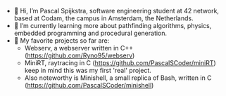 - 👋 Hi, I’m Pascal Spijkstra, software engineering student at 42 network, based at Codam, the campus in Amsterdam, the Netherlands.
- 🌱 I’m currently learning more about pathfinding algorithms, physics, embedded programming and procedural generation.
- 👀 My favorite projects so far are:
  - Webserv, a webserver written in C++ (https://github.com/Ryno95/webserv) 
  - MiniRT, raytracing in C (https://github.com/PascalSCoder/miniRT) keep in mind this was my first 'real' project.
  - Also noteworthy is Minishell, a small replica of Bash, written in C (https://github.com/PascalSCoder/minishell)
